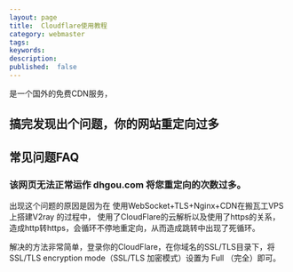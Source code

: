 ```yaml
---
layout: page
title:  Cloudflare使用教程
category: webmaster
tags:
keywords:
description:
published:  false
---
```


是一个国外的免费CDN服务，


## 搞完发现出个问题，你的网站重定向过多

## 常见问题FAQ
### 该网页无法正常运作 dhgou.com 将您重定向的次数过多。

出现这个问题的原因是因为在 使用WebSocket+TLS+Nginx+CDN在搬瓦工VPS上搭建V2ray 的过程中， 使用了CloudFlare的云解析以及使用了https的关系， 造成http转https，会循环不停地重定向，从而造成跳转中出现了死循环。

解决的方法非常简单，登录你的CloudFlare，在你域名的SSL/TLS目录下，将SSL/TLS encryption mode（SSL/TLS 加密模式）设置为 Full （完全）即可。